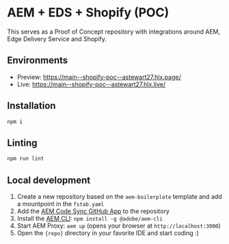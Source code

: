 # AEM + EDS + Shopify (POC)
This serves as a Proof of Concept repository with integrations around AEM, Edge Delivery Service and Shopify.

## Environments
- Preview: https://main--shopify-poc--astewart27.hlx.page/
- Live: https://main--shopify-poc--astewart27.hlx.live/

## Installation

```sh
npm i
```

## Linting

```sh
npm run lint
```

## Local development

1. Create a new repository based on the `aem-boilerplate` template and add a mountpoint in the `fstab.yaml`
1. Add the [AEM Code Sync GitHub App](https://github.com/apps/aem-code-sync) to the repository
1. Install the [AEM CLI](https://github.com/adobe/helix-cli): `npm install -g @adobe/aem-cli`
1. Start AEM Proxy: `aem up` (opens your browser at `http://localhost:3000`)
1. Open the `{repo}` directory in your favorite IDE and start coding :)
